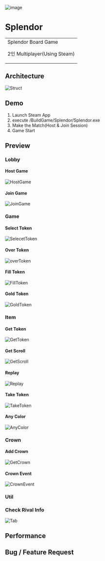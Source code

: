![image](https://github.com/minhvvan/Splendor/assets/59609086/b54009a9-3ca6-48ce-b696-ed63af5001db)

# Splendor
<table>
<tr>
<td>
  Splendor Board Game
  
  2인 Multiplayer(Using Steam) 
</td>
</tr>
</table>



## Architecture
![Struct](https://github.com/minhvvan/Splendor/assets/59609086/743e0d95-7c0d-4816-a742-6584930df4bb)




## Demo
1. Launch Steam App
2. execute /BuildGame/Splendor/Splendor.exe
3. Make the Match(Host & Join Session)
4. Game Start




## Preview

### Lobby
#### Host Game
![HostGame](https://github.com/minhvvan/Splendor/assets/59609086/41dc8bec-2bdc-4f7d-8892-f6ffa25eab8b)

#### Join Game
![JoinGame](https://github.com/minhvvan/Splendor/assets/59609086/aa6876ce-d25f-4638-979b-1dd4dc09641c)



### Game
#### Select Token
![SelecetToken](https://github.com/minhvvan/SteamTest/assets/59609086/c28b879d-78fe-42eb-bfb4-1b62844259e5)

#### Over Token
![overToken](https://github.com/minhvvan/SteamTest/assets/59609086/2f211923-b161-4912-a39e-f312d08aed9d)

#### Fill Token
![FillToken](https://github.com/minhvvan/SteamTest/assets/59609086/b476f9b9-2bd3-4c53-8521-457d46be19bb)

#### Gold Token
![GoldToken](https://github.com/minhvvan/SteamTest/assets/59609086/cbc88ce5-f0df-4caf-86c1-852ddf9931ca)



### Item
#### Get Token
![GetToken](https://github.com/minhvvan/SteamTest/assets/59609086/e4fa95c7-18df-4523-afe4-a786798f9f9b)

#### Get Scroll
![GetScroll](https://github.com/minhvvan/SteamTest/assets/59609086/4dddc4a7-3f32-4a90-8c6a-278834abb5f2)

#### Replay
![Replay](https://github.com/minhvvan/SteamTest/assets/59609086/3c965c3f-6272-4571-a50f-e75b4ae28e3d)

#### Take Token
![TakeToken](https://github.com/minhvvan/SteamTest/assets/59609086/ab9bbb98-ef80-4eec-a7fa-882129151a77)

#### Any Color
![AnyColor](https://github.com/minhvvan/SteamTest/assets/59609086/7ab7cc0f-57e8-48e0-b1cb-792998a021d7)



### Crown
#### Add Crown
![GetCrown](https://github.com/minhvvan/SteamTest/assets/59609086/cb16f96c-6e31-428c-a79a-d643db0ba787)

#### Crown Event
![CrownEvent](https://github.com/minhvvan/Splendor/assets/59609086/8435cc53-60d6-4a99-8422-05d932615d9a)



### Util
### Check Rival Info
![Tab](https://github.com/minhvvan/Splendor/assets/59609086/16fb76ea-f208-4c63-9e1b-e2278848adb8)




## Performance


## Bug / Feature Request

